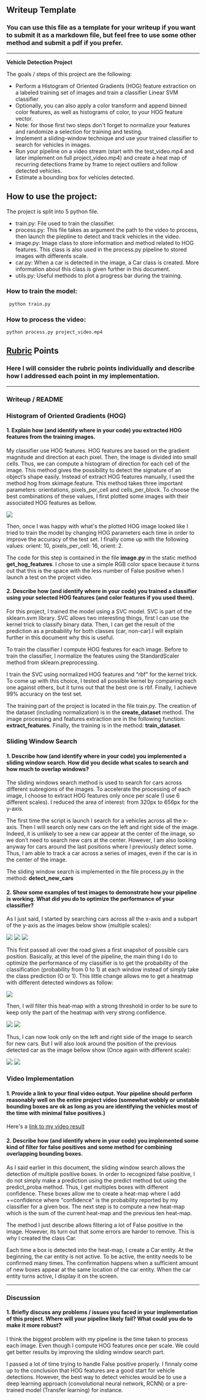 ## Writeup Template
### You can use this file as a template for your writeup if you want to submit it as a markdown file, but feel free to use some other method and submit a pdf if you prefer.

---

**Vehicle Detection Project**

The goals / steps of this project are the following:

* Perform a Histogram of Oriented Gradients (HOG) feature extraction on a labeled training set of images and train a classifier Linear SVM classifier
* Optionally, you can also apply a color transform and append binned color features, as well as histograms of color, to your HOG feature vector.
* Note: for those first two steps don't forget to normalize your features and randomize a selection for training and testing.
* Implement a sliding-window technique and use your trained classifier to search for vehicles in images.
* Run your pipeline on a video stream (start with the test_video.mp4 and later implement on full project_video.mp4) and create a heat map of recurring detections frame by frame to reject outliers and follow detected vehicles.
* Estimate a bounding box for vehicles detected.

## How to use the project: 

The project is split into 5 python file.

* train.py: File used to train the classifier.
* process.py: This file takes as argument the path to the video to process, then launch the piepline to detect and track vehicles in the video.
* image.py: Image class to store information and method related to HOG features. This class is also used in the process.py pipeline to stored images with differents scale.
* car.py: When a car is detected in the image, a Car class is created. More information about this class is given further in this document.
* utils.py: Useful methods to plot a progress bar during the training.
 
### How to train the model:
`
  python train.py
`

### How to process the video:
`
  python process.py project_video.mp4
`

## [Rubric](https://review.udacity.com/#!/rubrics/513/view) Points
### Here I will consider the rubric points individually and describe how I addressed each point in my implementation.  

---
### Writeup / README

### Histogram of Oriented Gradients (HOG)

#### 1. Explain how (and identify where in your code) you extracted HOG features from the training images.

My classifier use HOG features. HOG features are based on the gradient magnitude and direction at each pixel. Then, the image is divided into small cells. Thus, we can compute a histogram of direction for each cell of the image. This method gives the possibility to detect the signature of an object’s shape easily. Instead of extract HOG features manually, I used the method hog from skimage.feature. This method takes three important parameters: orientations, pixels_per_cell and cells_per_block. To choose the best combinations of these values, I first plotted some images with their associated HOG features as bellow.

<img src="img/hog_exemple.png" />

Then, once I was happy with what's the plotted HOG image looked like I tried to train the model by changing HOG parameters each time in order to improve the accuracy of the test set. I finally come up with the following values: orient: 10, pixels_per_cell: 16, orient: 2.

The code for this step is contained in the file <b>image.py</b> in the static method <b>get_hog_features</b>. I chose to use a simple RGB color space because it turns out that this is the space with the less number of False positive when I launch a test on the project video.

#### 2. Describe how (and identify where in your code) you trained a classifier using your selected HOG features (and color features if you used them).

For this project, I trained the model using a SVC model. SVC is part of the sklearn.svm library. SVC allows two interesting things, first I can use the kernel trick to classify binary data. Then, I can get the result of the prediction as a probability for both classes (car, non-car).I will explain further in this document why this is useful.

To train the classifier I compute HOG features for each image. Before to train the classifier, I normalize the features using the StandardScaler method from sklearn.preprocessing.

I train the SVC using normalized HOG features and “rbf” for the kernel trick. To come up with this choice, I tested all possible kernel by comparing each one against others, but it turns out that the best one is rbf. Finally, I achieve 99% accuracy on the test set.

The training part of the project is located in the file train.py. The creation of the dataset (including normalization) is in the <b>create_dataset</b> method. The image processing and features extraction are in the following function: <b>extract_features</b>. Finally, the training is in the method: <b>train_dataset</b>.

### Sliding Window Search

#### 1. Describe how (and identify where in your code) you implemented a sliding window search.  How did you decide what scales to search and how much to overlap windows?

The sliding windows search method is used to search for cars across different subregions of the images. To accelerate the processing of each image, I choose to extract HOG features only once per scale (I use 6 different scales). I reduced the area of interest: from 320px to 656px for the y-axis.

The first time the script is launch I search for a vehicles across all the x-axis. Then I will search only new cars on the left and right side of the image. Indeed, it is unlikely to see a new car appear at the center of the image, so we don’t need to search new cars at the center. However, I am also looking anyway for cars around the last positions where I previously detect some. Thus, I am able to track a car across a series of images, even if the car is in the center of the image.

The sliding window search is implemented in the file process.py in the method: <b>detect_new_cars</b>

#### 2. Show some examples of test images to demonstrate how your pipeline is working.  What did you do to optimize the performance of your classifier?

As I just said, I started by searching cars across all the x-axis and a subpart of the y-axis as the images below  show (multiple scales):

<img src="img/first_shot.png" />
<img src="img/first_shot_s2.png" />
<img src="img/first_shot_s3.png" />

This first passed all over the road gives a first snapshot of possible cars position. Basically, at this level of the pipeline, the main thing I do to optimize the performance of my classifier is to get the probability of the classification (probability from 0 to 1) at each window instead of simply take the class prediction (O or 1). This little change allows me to get a heatmap with different detected windows as follow:

<img src="img/heat-map.png" />

Then, I will filter this heat-map with a strong threshold in order to be sure to keep only the part of the heatmap with very strong confidence.

<img src="img/heat-map2.png" />
<img src="img/detected_car.png" />

Thus, I can now look only on the left and right side of the image to search for new cars. But I will also look around the position of the previous detected car as the image bellow show (Once again with different scale):

<img src="img/second_shot.png" />
<img src="img/second_shot_2.png" />

### Video Implementation

#### 1. Provide a link to your final video output.  Your pipeline should perform reasonably well on the entire project video (somewhat wobbly or unstable bounding boxes are ok as long as you are identifying the vehicles most of the time with minimal false positives.)
Here's a [link to my video result](./project_video.mp4)

#### 2. Describe how (and identify where in your code) you implemented some kind of filter for false positives and some method for combining overlapping bounding boxes.

As I said earlier in this document, the sliding window search allows the detection of multiple positive boxes. In order to recognized false positive, I do not simply make a prediction using the predict method but using the predict_proba method. Thus, I get multiples boxes with different confidence. These boxes allow me to create a heat-map where I add +=confidence where "confidence" is the probability reported by my classifier for a given box. The next step is to compute a new heat-map which is the sum of the current heat-map and the previous ten heat-map. 

The method I just describe allows filtering a lot of False positive in the image. However, its turn out that some errors are harder to remove. This is why I created the class Car. 

Each time a box is detected into the heat-map, I create a Car entity. At the beginning, the car entity is not active. To be active, the entity needs to be confirmed many times. The confirmation happens when a sufficient amount of new boxes appear at the same location of the car entity. When the car entity turns active, I display it on the screen.

---

### Discussion

#### 1. Briefly discuss any problems / issues you faced in your implementation of this project.  Where will your pipeline likely fail?  What could you do to make it more robust?

I think the biggest problem with my pipeline is the time taken to process each image. Even though I compute HOG features once per scale. We could get better results by improving the sliding window search part. 

I passed a lot of time trying to handle False positive properly. I finnaly come up to the conclusion that HOG features are a good start for vehicle detections. However, the best way to detect vehicles would be to use a deep learning approach (convolutional neural network, RCNN) or a pre-trained model (Transfer learning) for instance.

